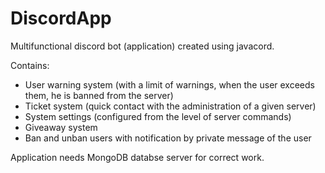 # DiscordApp
Multifunctional discord bot (application) created using javacord.

Contains:
- User warning system (with a limit of warnings, when the user exceeds them, he is banned from the server)
- Ticket system (quick contact with the administration of a given server)
- System settings (configured from the level of server commands)
- Giveaway system
- Ban and unban users with notification by private message of the user

Application needs MongoDB databse server for correct work.
